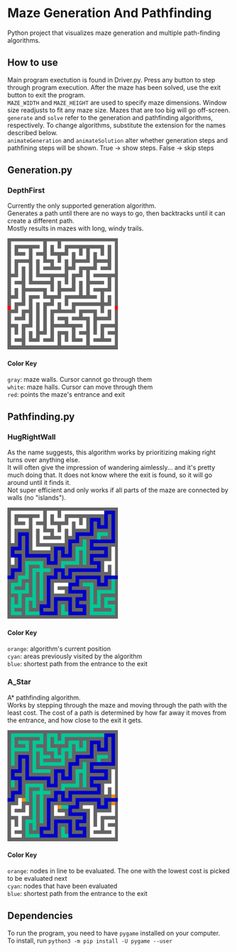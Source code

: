 # Maze Generation And Pathfinding

Python project that visualizes maze generation and multiple path-finding algorithms.

## How to use
Main program exectution is found in Driver.py. Press any button to step through program execution. After the maze has been solved, use the exit button to exit the program.<br />
`MAZE_WIDTH` and `MAZE_HEIGHT` are used to specify maze dimensions. Window size readjusts to fit any maze size. Mazes that are too big will go off-screen.<br />
`generate` and `solve` refer to the generation and pathfinding algorithms, respectively. To change algorithms, substitute the extension for the names described below.<br />
`animateGeneration` and `animateSolution` alter whether generation steps and pathfining steps will be shown. True -> show steps. False -> skip steps<br />

## Generation.py
### DepthFirst
Currently the only supported generation algorithm.<br />
Generates a path until there are no ways to go, then backtracks until it can create a different path.<br />
Mostly results in mazes with long, windy trails.<br />

![generation](/Assets/generationExample.png)

#### Color Key
  `gray`:   maze walls. Cursor cannot go through them<br />
  `white`:  maze halls. Cursor can move through them<br />
  `red`:    points the maze's entrance and exit<br />

## Pathfinding.py
### HugRightWall
As the name suggests, this algorithm works by prioritizing making right turns over anything else.<br />
It will often give the impression of wandering aimlessly... and it's pretty much doing that. It does not know where the exit is found, so it will go around until it finds it.<br />
Not super efficient and only works if all parts of the maze are connected by walls (no "islands").<br />

![HugRightWall](/Assets/hugRightWallPathfindingExample.png)

#### Color Key
  `orange`: algorithm's current position<br />
  `cyan`:   areas previously visited by the algorithm<br />
  `blue`:   shortest path from the entrance to the exit<br />
  
### A_Star
A* pathfinding algorithm.<br />
Works by stepping through the maze and moving through the path with the least cost. The cost of a path is determined by how far away it moves from the entrance, and how close to the exit it gets.<br />

![A_Star](/Assets/A_StarPathfindingExample.png)

#### Color Key
  `orange`: nodes in line to be evaluated. The one with the lowest cost is picked to be evaluated next<br />
  `cyan`:   nodes that have been evaluated<br />
  `blue`:   shortest path from the entrance to the exit<br />

## Dependencies
To run the program, you need to have `pygame` installed on your computer.<br />
To install, run `python3 -m pip install -U pygame --user`
